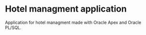 # Hotel managment application
Application for hotel managment made with Oracle Apex and Oracle PL/SQL.
